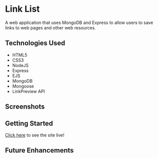 # Link List

A web application that uses MongoDB and Express to allow users to save links to web pages and other web resources.

## Technologies Used

- HTML5
- CSS3
- NodeJS
- Express
- EJS
- MongoDB
- Mongoose
- LinkPreview API

## Screenshots


## Getting Started 

[Click here](https://link-list-92.herokuapp.com/) to see the site live!

## Future Enhancements
